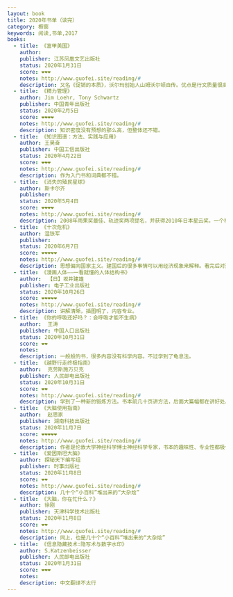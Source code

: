 ```yaml
---
layout: book
title: 2020年书单（读完）
category: 橱窗
keywords: 阅读,书单,2017
books:
  - title: 《富甲美国》
    author:
    publisher: 江苏凤凰文艺出版社
    status: 2020年1月31日
    score: ❤❤❤
    notes: http://www.guofei.site/reading/#
    description: 又名《促销的本质》，沃尔玛创始人山姆沃尔顿自传。优点是行文质量很高，缺点是细节太多，有点儿流水账。部分内容压缩到笔记库中了。
  - title: 《精力管理》
    author: Jim Loehr, Tony Schwartz
    publisher: 中国青年出版社
    status: 2020年2月5日
    score: ❤❤❤❤
    notes: http://www.guofei.site/reading/#
    description: 知识密度没有预想的那么高，但整体还不错。
  - title: 《知识图谱：方法、实践与应用》
    author: 王昊奋
    publisher: 中国工信出版社
    status: 2020年4月22日
    score: ❤❤❤
    notes: http://www.guofei.site/reading/#
    description: 作为入门书和词典都不错。
  - title: 《消失的殖民星球》
    author: 斯卡尔齐
    publisher:
    status: 2020年5月4日
    score: ❤❤❤❤
    notes: http://www.guofei.site/reading/#
    description: 2008年雨果奖最佳、轨迹奖两项提名，并获得2010年日本星云奖。一个被抛弃的殖民星。
  - title: 《十次危机》
    author: 温铁军
    publisher:
    status: 2020年6月7日
    score: ❤❤❤❤❤
    notes: http://www.guofei.site/reading/#
    description: 思想偏向国家主义。建国后的很多事情可以用经济现象来解释。看完后对建国后的经济史有深入了解了，内容比《激荡三十年》和《跌宕一百年》更深入。
  - title: 《漫画人体——一看就懂的人体结构书》
    author:  【日】坂井建雄
    publisher: 电子工业出版社
    status: 2020年10月26日
    score: ❤❤❤❤❤
    notes: http://www.guofei.site/reading/#
    description: 讲解清晰，插图明了，内容专业。
  - title: 《你的呼吸还好吗？：会呼吸才能不生病》
    author:  王涛
    publisher: 中国人口出版社
    status: 2020年10月31日
    score: ❤❤
    notes:
    description: 一般般的书，很多内容没有科学内容。不过学到了龟息法。
  - title: 《越野行走终极指南》
    author:  克劳斯施万贝克
    publisher: 人民邮电出版社
    status: 2020年10月31日
    score: ❤❤
    notes: http://www.guofei.site/reading/#
    description: 学到了一种新的锻炼方法。书本前几十页讲方法，后面大篇幅都在讲好处。
  - title: 《大脑使用指南》
    author:  赵思家
    publisher: 湖南科技出版社
    status: 2020年11月7日
    score: ❤❤❤❤❤
    notes: http://www.guofei.site/reading/#
    description: 作者是伦敦大学神经科学博士神经科学专家，书本的趣味性、专业性都极佳，值得一看。
  - title: 《爱因斯坦大脑》
    author: 探秘天下编写组
    publisher: 时事出版社
    status: 2020年11月8日
    score: ❤❤
    notes: http://www.guofei.site/reading/#
    description: 几十个“小百科”堆出来的“大杂烩”
  - title: 《大脑，你在忙什么？》
    author: 徐刚
    publisher: 天津科学技术出版社
    status: 2020年11月8日
    score: ❤❤
    notes: http://www.guofei.site/reading/#
    description: 同上，也是几十个“小百科”堆出来的“大杂烩”
  - title: 《信息隐藏技术:隐写术与数字水印》
    author: S.Katzenbeisser
    publisher: 人民邮电出版社
    status: 2020年1月31日
    score: ❤❤❤
    notes:
    description: 中文翻译不太行
---
```

